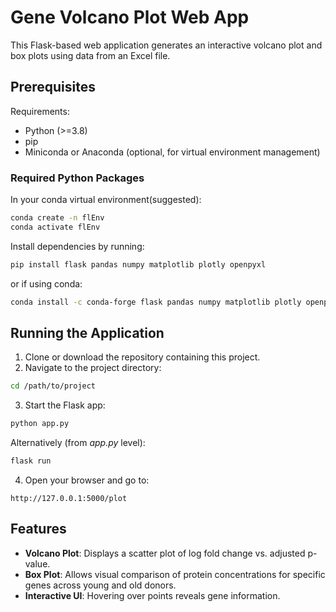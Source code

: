 # Gene Volcano Plot Web App

This Flask-based web application generates an interactive volcano plot and box plots using data from an Excel file.

## Prerequisites

Requirements:
- Python (>=3.8)
- pip
- Miniconda or Anaconda (optional, for virtual environment management)

### Required Python Packages

In your conda virtual environment(suggested):
```sh
conda create -n flEnv
conda activate flEnv
```
Install dependencies by running:

```sh
pip install flask pandas numpy matplotlib plotly openpyxl
```

or if using conda:

```sh
conda install -c conda-forge flask pandas numpy matplotlib plotly openpyxl
```

## Running the Application

1. Clone or download the repository containing this project.
2. Navigate to the project directory:

```sh
cd /path/to/project
```

3. Start the Flask app:

```sh
python app.py
```

Alternatively (from *app.py* level):
```sh
flask run
```

4. Open your browser and go to:

```
http://127.0.0.1:5000/plot
```

## Features

- **Volcano Plot**: Displays a scatter plot of log fold change vs. adjusted p-value.
- **Box Plot**: Allows visual comparison of protein concentrations for specific genes across young and old donors.
- **Interactive UI**: Hovering over points reveals gene information.



